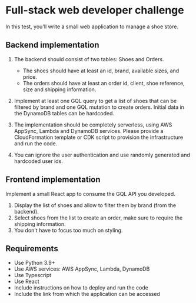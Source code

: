 # Full-stack web developer challenge

In this test, you'll write a small web application to manage a shoe store.

## Backend implementation

1. The backend should consist of two tables: Shoes and Orders.

   - The shoes should have at least an id, brand, available sizes, and price.
   - The orders should have at least an order id, client, shoe reference, size and shipping information.

2. Implement at least one GQL query to get a list of shoes that can be filtered by brand and one GQL mutation to create orders. Initial data in the DynamoDB tables can be hardcoded.
3. The implementation should be completely serverless, using AWS AppSync, Lambda and DynamoDB services. Please provide a CloudFormation template or CDK script to provision the infrastructure and run the code.
5. You can ignore the user authentication and use randomly generated and hardcoded user ids.

## Frontend implementation

Implement a small React app to consume the GQL API you developed.

1. Display the list of shoes and allow to filter them by brand (from the backend).
2. Select shoes from the list to create an order, make sure to require the shipping information.
3. You don't have to focus too much on styling.

## Requirements

- Use Python 3.9+
- Use AWS services: AWS AppSync, Lambda, DynamoDB
- Use Typescript
- Use React
- Include instructions on how to deploy and run the code
- Include the link from which the application can be accessed

